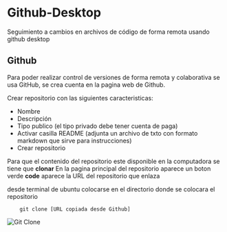 # Github-Desktop
Seguimiento a cambios en archivos de código de forma remota usando github desktop

## Github
Para poder realizar control de versiones de forma remota y colaborativa se usa GitHub, se crea cuenta en la pagina web de Github.

Crear repositorio con las siguientes caracteristicas:
* Nombre
* Descripción
* Tipo publico (el tipo privado debe tener cuenta de paga)
* Activar casilla README (adjunta un archivo de txto con formato markdown que sirve para instrucciones)
* Crear repositorio

Para que el contenido del repositorio este disponible en la computadora se tiene que **clonar**
En la pagina principal del repositorio aparece un boton verde  **code** aparece la URL del repositorio que enlaza

desde terminal de ubuntu colocarse en el directorio donde se colocara el repositorio

        git clone [URL copiada desde Github]
        
![Git Clone]()
